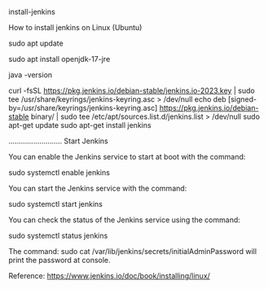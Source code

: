 install-jenkins

How to install jenkins on Linux (Ubuntu)

sudo apt update

sudo apt install openjdk-17-jre

java -version

curl -fsSL https://pkg.jenkins.io/debian-stable/jenkins.io-2023.key | sudo tee
/usr/share/keyrings/jenkins-keyring.asc > /dev/null echo deb [signed-by=/usr/share/keyrings/jenkins-keyring.asc]
https://pkg.jenkins.io/debian-stable binary/ | sudo tee
/etc/apt/sources.list.d/jenkins.list > /dev/null sudo apt-get update sudo apt-get install jenkins

.......................... Start Jenkins

You can enable the Jenkins service to start at boot with the command:

sudo systemctl enable jenkins

You can start the Jenkins service with the command:

sudo systemctl start jenkins

You can check the status of the Jenkins service using the command:

sudo systemctl status jenkins

The command: sudo cat /var/lib/jenkins/secrets/initialAdminPassword will print the password at console.

Reference: https://www.jenkins.io/doc/book/installing/linux/
